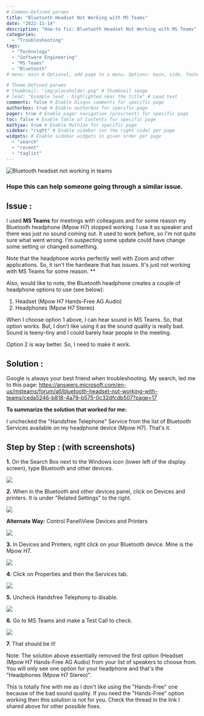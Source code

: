 ```yaml
---
# Common-Defined params
title: "Bluetooth Headset Not Working with MS Teams"
date: "2022-11-14"
description: "How-to fix: Bluetooth Headset Not Working with MS Teams"
categories:
  - "Troubleshooting"
tags:
  - "Technology"
  - "Software Engineering"
  - "MS Teams"
  - "Bluetooth"
# menu: main # Optional, add page to a menu. Options: main, side, footer

# Theme-Defined params
# thumbnail: "img/placeholder.png" # Thumbnail image
# lead: "Example lead - highlighted near the title" # Lead text
comments: false # Enable Disqus comments for specific page
authorbox: true # Enable authorbox for specific page
pager: true # Enable pager navigation (prev/next) for specific page
toc: false # Enable Table of Contents for specific page
mathjax: true # Enable MathJax for specific page
sidebar: "right" # Enable sidebar (on the right side) per page
widgets: # Enable sidebar widgets in given order per page
  - "search"
  - "recent"
  - "taglist"
---
```


![Bluetooth headset not working in teams](/img/become-good-software-developer.jpg "Bluetooth headset not working in teams")

### Hope this can help someone going through a similar issue.

## Issue :

I used **MS Teams** for meetings with colleagues and for some reason my Bluetooth headphone (Mpow H7) stopped working. I use it as speaker and there was just no sound coming out. It used to work before, so I'm not quite sure what went wrong. I'm suspecting some update could have change some setting or changed something.

Note that the headphone works perfectly well with Zoom and other applications. So, it isn't the hardware that has issues. It's just not working with MS Teams for some reason. **

Also, would like to note, the Bluetooth headphone creates a couple of headphone options to use (see below):

1. Headset (Mpow H7 Hands-Free AG Audio)
2. Headphones (Mpow H7 Stereo)

When I choose option 1 above, I can hear sound in MS Teams. So, that option works. But, I don't like using it as the sound quality is really bad. Sound is teeny-tiny and I could barely hear people in the meeting.

Option 2 is way better. So, I need to make it work.

## Solution :

Google is always your best friend when troubleshooting. My search, led me to this page:
https://answers.microsoft.com/en-us/msteams/forum/all/bluetooth-headset-not-working-with-teams/ceda5246-b818-4a79-b575-0c32dfcdb507?page=17

**To summarize the solution that worked for me:**

I unchecked the "Handsfree Telephone" Service from the list of Bluetooth Services available on my headphone device (Mpow H7). That's it.

## Step by Step : (with screenshots)

**1.** On the Search Box next to the Windows icon (lower left of the display screen), type Bluetooth and other devices.

![](/img/windows_button.PNG)

**2.** When in the Bluetooth and other devices panel, click on Devices and printers. It is under "Related Settings" to the right.

![](/img/Pasted_image_20221114172636.png)

**Alternate Way:** Control Panel\View Devices and Printers

![](/img/Pasted_image_20221114172838.png)

**3.** In Devices and Printers, right click on your Bluetooth device. Mine is the Mpow H7.

![](/img/Pasted_image_20221114172959.png)

**4.** Click on Properties and then the Services tab.

![](/img/Pasted_image_20221114173042.png)

**5.** Uncheck Handsfree Telephony to disable.

![](/img/Pasted_image_20221114173225.png)

**6.** Go to MS Teams and make a Test Call to check.

![](/img/Pasted_image_20221114173443.png)

**7.** That should be it!

Note: The solution above essentially removed the first option (Headset (Mpow H7 Hands-Free AG Audio) from your list of speakers to choose from. You will only see one option for your headphone and that's the "Headphones (Mpow H7 Stereo)".

This is totally fine with me as I don't like using the "Hands-Free" one because of the bad sound quality. If you need the "Hands-Free" option working then this solution is not for you. Check the thread in the link I shared above for other possible fixes.
